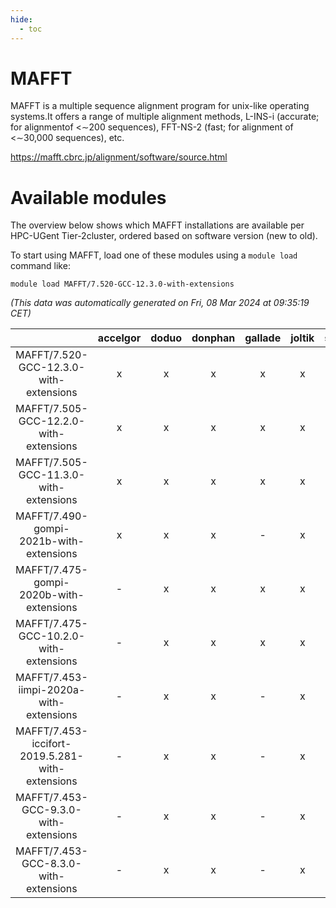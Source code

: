 ```yaml
---
hide:
  - toc
---
```


MAFFT
=====


MAFFT is a multiple sequence alignment program for unix-like operating systems.It offers a range of multiple alignment methods, L-INS-i (accurate; for alignmentof <∼200 sequences), FFT-NS-2 (fast; for alignment of <∼30,000 sequences), etc.

https://mafft.cbrc.jp/alignment/software/source.html
# Available modules


The overview below shows which MAFFT installations are available per HPC-UGent Tier-2cluster, ordered based on software version (new to old).

To start using MAFFT, load one of these modules using a `module load` command like:

```shell
module load MAFFT/7.520-GCC-12.3.0-with-extensions
```

*(This data was automatically generated on Fri, 08 Mar 2024 at 09:35:19 CET)*  

| |accelgor|doduo|donphan|gallade|joltik|skitty|
| :---: | :---: | :---: | :---: | :---: | :---: | :---: |
|MAFFT/7.520-GCC-12.3.0-with-extensions|x|x|x|x|x|x|
|MAFFT/7.505-GCC-12.2.0-with-extensions|x|x|x|x|x|x|
|MAFFT/7.505-GCC-11.3.0-with-extensions|x|x|x|x|x|x|
|MAFFT/7.490-gompi-2021b-with-extensions|x|x|x|-|x|x|
|MAFFT/7.475-gompi-2020b-with-extensions|-|x|x|x|x|x|
|MAFFT/7.475-GCC-10.2.0-with-extensions|-|x|x|x|x|x|
|MAFFT/7.453-iimpi-2020a-with-extensions|-|x|x|-|x|x|
|MAFFT/7.453-iccifort-2019.5.281-with-extensions|-|x|x|-|x|x|
|MAFFT/7.453-GCC-9.3.0-with-extensions|-|x|x|-|x|x|
|MAFFT/7.453-GCC-8.3.0-with-extensions|-|x|x|-|x|x|
